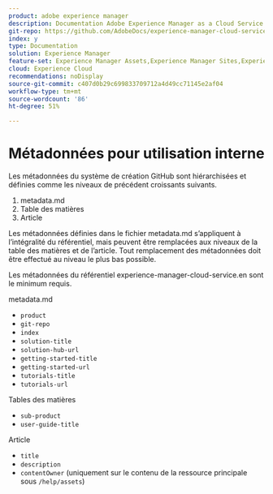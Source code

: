 ```yaml
---
product: adobe experience manager
description: Documentation Adobe Experience Manager as a Cloud Service.
git-repo: https://github.com/AdobeDocs/experience-manager-cloud-service.fr-FR
index: y
type: Documentation
solution: Experience Manager
feature-set: Experience Manager Assets,Experience Manager Sites,Experience Manager, Experience Manager Forms, Experience Manager Cloud Manager
cloud: Experience Cloud
recommendations: noDisplay
source-git-commit: c407d0b29c699833709712a4d49cc71145e2af04
workflow-type: tm+mt
source-wordcount: '86'
ht-degree: 51%

---
```



# Métadonnées pour utilisation interne

Les métadonnées du système de création GitHub sont hiérarchisées et définies comme les niveaux de précédent croissants suivants.

1. metadata.md
1. Table des matières
1. Article

Les métadonnées définies dans le fichier metadata.md s’appliquent à l’intégralité du référentiel, mais peuvent être remplacées aux niveaux de la table des matières et de l’article. Tout remplacement des métadonnées doit être effectué au niveau le plus bas possible.

Les métadonnées du référentiel experience-manager-cloud-service.en sont le minimum requis.

metadata.md

* `product`
* `git-repo`
* `index`
* `solution-title`
* `solution-hub-url`
* `getting-started-title`
* `getting-started-url`
* `tutorials-title`
* `tutorials-url`

Tables des matières

* `sub-product`
* `user-guide-title`

Article

* `title`
* `description`
* `contentOwner` (uniquement sur le contenu de la ressource principale sous `/help/assets`)
